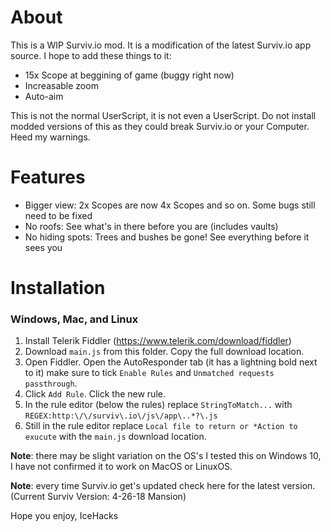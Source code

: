 # About
This is a WIP Surviv.io mod. It is a modification of the latest Surviv.io app source. I hope to add these things to it:
* 15x Scope at beggining of game (buggy right now)
* Increasable zoom
* Auto-aim

This is not the normal UserScript, it is not even a UserScript. Do not install modded versions of this as they could break Surviv.io or your Computer. Heed my warnings.

# Features
* Bigger view: 2x Scopes are now 4x Scopes and so on. Some bugs still need to be fixed
* No roofs: See what's in there before you are (includes vaults)
* No hiding spots: Trees and bushes be gone! See everything before it sees you

# Installation
### Windows, Mac, and Linux
1. Install Telerik Fiddler (https://www.telerik.com/download/fiddler)
2. Download `main.js` from this folder. Copy the full download location.
3. Open Fiddler. Open the AutoResponder tab (it has a lightning bold next to it) make sure to tick `Enable Rules` and `Unmatched requests passthrough`.
4. Click `Add Rule`. Click the new rule.
5. In the rule editor (below the rules) replace `StringToMatch...` with `REGEX:http:\/\/surviv\.io\/js\/app\..*?\.js`
6. Still in the rule editor replace `Local file to return or *Action to exucute` with the `main.js` download location.

**Note**: there may be slight variation on the OS's I tested this on Windows 10, I have not confirmed it to work on MacOS or LinuxOS.

**Note**: every time Surviv.io get's updated check here for the latest version. (Current Surviv Version: 4-26-18 Mansion)

Hope you enjoy,
IceHacks
